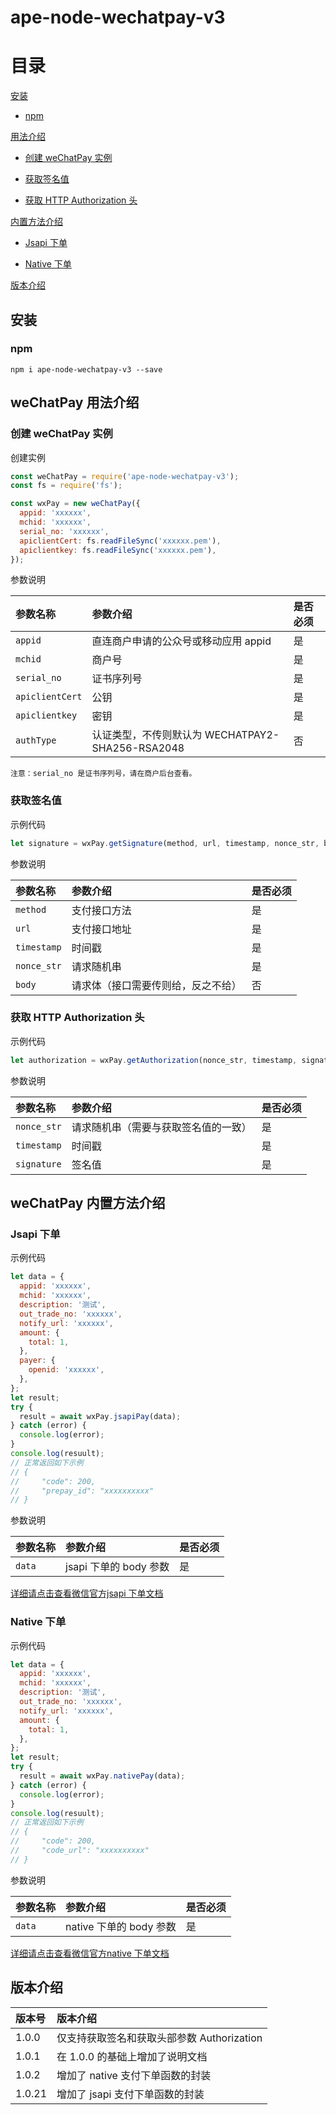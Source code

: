 # ape-node-wechatpay-v3

# 目录

[安装](#安装)

- [npm](#npm)

[用法介绍](#用法介绍)

- [创建 weChatPay 实例](#创建-weChatPay-实例)

- [获取签名值](#获取签名值)

- [获取 HTTP Authorization 头](#获取-http-authorization-头)

[内置方法介绍](#内置方法介绍)

- [Jsapi 下单](#Jsapi-下单)

- [Native 下单](#Native-下单)

[版本介绍](#版本介绍)

## 安装

### npm

```ssh
npm i ape-node-wechatpay-v3 --save
```

## weChatPay 用法介绍

### 创建 weChatPay 实例

创建实例

```javascript
const weChatPay = require('ape-node-wechatpay-v3');
const fs = require('fs');

const wxPay = new weChatPay({
  appid: 'xxxxxx',
  mchid: 'xxxxxx',
  serial_no: 'xxxxxx',
  apiclientCert: fs.readFileSync('xxxxxx.pem'),
  apiclientkey: fs.readFileSync('xxxxxx.pem'),
});
```

参数说明

| 参数名称        | 参数介绍                                         | 是否必须 |
| :-------------- | :----------------------------------------------- | :------- |
| `appid`         | 直连商户申请的公众号或移动应用 appid             | 是       |
| `mchid`         | 商户号                                           | 是       |
| `serial_no`     | 证书序列号                                       | 是       |
| `apiclientCert` | 公钥                                             | 是       |
| `apiclientkey`  | 密钥                                             | 是       |
| `authType`      | 认证类型，不传则默认为 WECHATPAY2-SHA256-RSA2048 | 否       |

`注意：serial_no 是证书序列号，请在商户后台查看。`

### 获取签名值

示例代码

```javascript
let signature = wxPay.getSignature(method, url, timestamp, nonce_str, body);
```

参数说明

| 参数名称    | 参数介绍                           | 是否必须 |
| :---------- | :--------------------------------- | :------- |
| `method`    | 支付接口方法                       | 是       |
| `url`       | 支付接口地址                       | 是       |
| `timestamp` | 时间戳                             | 是       |
| `nonce_str` | 请求随机串                         | 是       |
| `body`      | 请求体（接口需要传则给，反之不给） | 否       |

### 获取 HTTP Authorization 头

示例代码

```javascript
let authorization = wxPay.getAuthorization(nonce_str, timestamp, signature);
```

参数说明

| 参数名称    | 参数介绍                             | 是否必须 |
| :---------- | :----------------------------------- | :------- |
| `nonce_str` | 请求随机串（需要与获取签名值的一致） | 是       |
| `timestamp` | 时间戳                               | 是       |
| `signature` | 签名值                               | 是       |

## weChatPay 内置方法介绍

### Jsapi 下单

示例代码

```javascript
let data = {
  appid: 'xxxxxx',
  mchid: 'xxxxxx',
  description: '测试',
  out_trade_no: 'xxxxxx',
  notify_url: 'xxxxxx',
  amount: {
    total: 1,
  },
  payer: {
    openid: 'xxxxxx',
  },
};
let result;
try {
  result = await wxPay.jsapiPay(data);
} catch (error) {
  console.log(error);
}
console.log(resuult);
// 正常返回如下示例
// {
//     "code": 200,
//     "prepay_id": "xxxxxxxxxx"
// }
```

参数说明

| 参数名称      | 参数介绍                            | 是否必须   |
| :------------ | :-------------------------------- | :--------- |
| `data`        | jsapi 下单的 body 参数              | 是       |

[详细请点击查看微信官方jsapi 下单文档](https://pay.weixin.qq.com/docs/merchant/apis/jsapi-payment/direct-jsons/jsapi-prepay.html)

### Native 下单

示例代码

```javascript
let data = {
  appid: 'xxxxxx',
  mchid: 'xxxxxx',
  description: '测试',
  out_trade_no: 'xxxxxx',
  notify_url: 'xxxxxx',
  amount: {
    total: 1,
  },
};
let result;
try {
  result = await wxPay.nativePay(data);
} catch (error) {
  console.log(error);
}
console.log(resuult);
// 正常返回如下示例
// {
//     "code": 200,
//     "code_url": "xxxxxxxxxx"
// }
```

参数说明

| 参数名称      | 参数介绍                            | 是否必须   |
| :------------ | :-------------------------------- | :--------- |
| `data`        | native 下单的 body 参数             | 是        |

[详细请点击查看微信官方native 下单文档](https://pay.weixin.qq.com/docs/merchant/apis/native-payment/direct-jsons/native-prepay.html)

## 版本介绍

| 版本号 | 版本介绍                                   |
| :----- | :----------------------------------------- |
| 1.0.0  | 仅支持获取签名和获取头部参数 Authorization |
| 1.0.1  | 在 1.0.0 的基础上增加了说明文档            |
| 1.0.2  | 增加了 native 支付下单函数的封装           |
| 1.0.21  | 增加了 jsapi 支付下单函数的封装           |
